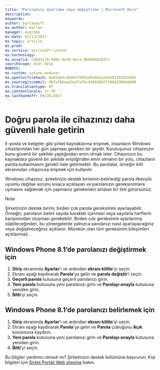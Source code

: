 ```yaml
---
title: "Parolanızı ayarlama veya değiştirme | Microsoft Docs"
description: 
keywords: 
author: barlanmsft
ms.author: barlan
manager: angrobe
ms.date: 03/13/2017
ms.topic: article
ms.prod: 
ms.service: microsoft-intune
ms.technology: 
ms.assetid: c4801a78-580e-4e3d-beca-0b09b9b2437c
searchScope: User help
ROBOTS: 
ms.custom: intune-enduser
ms.openlocfilehash: 0a92a64cdb94376991dfe8bea2e928316201b566
ms.sourcegitcommit: db7a7bbead3a3fa78c4d643607f709a2909eb608
ms.translationtype: HT
ms.contentlocale: tr-TR
ms.lasthandoff: 09/28/2017
---
```

# <a name="make-your-device-safer-with-the-right-password"></a>Doğru parola ile cihazınızı daha güvenli hale getirin

E-posta ve belgeler gibi şirket kaynaklarına erişmek, insanların Windows cihazlarından her gün yapması gereken bir şeydir. Kuruluşunuz cihazınızın bunu güvenli bir şekilde yaptığından emin olmak ister. Cihazınızın bu kaynaklara güvenli bir şekilde eriştiğinden emin olmanın bir yolu, cihazların parola kullanmasını gerekli hale getirmektir. Bu parolalar, örneğin kilit ekranından cihazınıza erişmek için kullanılır.

Windows cihazınız, şirketinizin destek biriminin belirlediği parola ilkesiyle uyumlu değilse sorunu kısaca açıklayan ve parolanızın gereksinimlere uymasını sağlamak için yapmanız gerekenleri anlatan bir ileti görürsünüz.

> [!Note]
> Şirketinizin destek birimi, birden çok parola gereksinimi ayarlayabilir. Örneğin, parolanın belirli sayıda karakter içermesi veya sayılarla harflerin karışımından oluşması gerekebilir. Birden çok gereksinim ayarlanmış olabileceğinden, bu yönergelerde yalnızca parolanızı nasıl ayarlayacağınız veya değiştireceğiniz açıklanır. Mümkün olan tüm gereksinim bileşimleri açıklanmaz.

## <a name="to-change-your-password-on-windows-phone-81"></a>Windows Phone 8.1’de parolanızı değiştirmek için

1. **Giriş** ekranında **Ayarlar**’ı ve ardından **ekranı kilitle**’yi seçin.
2. Ekranı aşağı kaydırarak **Parola**’ya gelin ve **parola değiştir**’i seçin.
3. **Geçerli parola** kutusuna geçerli parolanızı girin.
4. **Yeni parola** kutusuna yeni parolanızı girin ve **Parolayı onayla** kutusuna yeniden girin.
4. **Bitti**’yi seçin.

## <a name="to-set-your-password-on-windows-phone-81"></a>Windows Phone 8.1’de parolanızı belirlemek için

1. **Giriş** ekranında **Ayarlar**’ı ve ardından **ekranı kilitle**’yi seçin.
2. Ekranı aşağı kaydırarak **Parola**’ya gelin ve **Parola** çubuğunu **Açık** konumuna kaydırın.
3. **Yeni parola** kutusuna yeni parolanızı girin ve **Parolayı onayla** kutusuna yeniden girin.
4. **Bitti**’yi seçin.

Bu bilgiler yardımcı olmadı mı? Şirketinizin destek bölümüne başvurun. Kişi bilgileri için [Şirket Portalı Web sitesine](https://portal.manage.microsoft.com) bakın.
